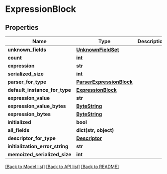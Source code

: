# ExpressionBlock

## Properties
Name | Type | Description | Notes
------------ | ------------- | ------------- | -------------
**unknown_fields** | [**UnknownFieldSet**](UnknownFieldSet.md) |  | [optional] 
**count** | **int** |  | [optional] 
**expression** | **str** |  | [optional] 
**serialized_size** | **int** |  | [optional] 
**parser_for_type** | [**ParserExpressionBlock**](ParserExpressionBlock.md) |  | [optional] 
**default_instance_for_type** | [**ExpressionBlock**](ExpressionBlock.md) |  | [optional] 
**expression_value** | **str** |  | [optional] 
**expression_value_bytes** | [**ByteString**](ByteString.md) |  | [optional] 
**expression_bytes** | [**ByteString**](ByteString.md) |  | [optional] 
**initialized** | **bool** |  | [optional] 
**all_fields** | **dict(str, object)** |  | [optional] 
**descriptor_for_type** | [**Descriptor**](Descriptor.md) |  | [optional] 
**initialization_error_string** | **str** |  | [optional] 
**memoized_serialized_size** | **int** |  | [optional] 

[[Back to Model list]](../README.md#documentation-for-models) [[Back to API list]](../README.md#documentation-for-api-endpoints) [[Back to README]](../README.md)

